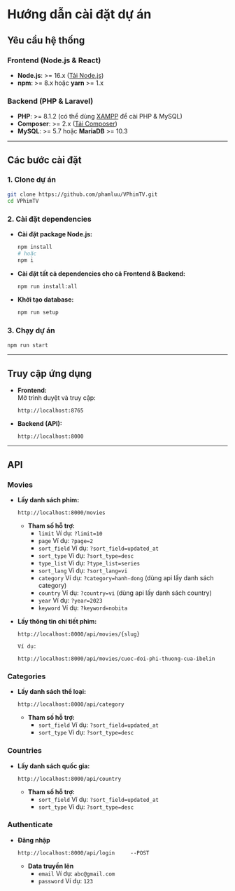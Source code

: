 # Hướng dẫn cài đặt dự án

## Yêu cầu hệ thống

### Frontend (Node.js & React)
- **Node.js**: >= 16.x ([Tải Node.js](https://nodejs.org/))
- **npm**: >= 8.x hoặc **yarn** >= 1.x

### Backend (PHP & Laravel)
- **PHP**: >= 8.1.2 (có thể dùng [XAMPP](https://www.apachefriends.org/index.html) để cài PHP & MySQL)
- **Composer**: >= 2.x ([Tải Composer](https://getcomposer.org/))
- **MySQL**: >= 5.7 hoặc **MariaDB** >= 10.3

---

## Các bước cài đặt

### 1. Clone dự án

```bash
git clone https://github.com/phamluu/VPhimTV.git
cd VPhimTV
```

### 2. Cài đặt dependencies

- **Cài đặt package Node.js:**
    ```bash
    npm install
    # hoặc
    npm i
    ```

- **Cài đặt tất cả dependencies cho cả Frontend & Backend:**
    ```bash
    npm run install:all
    ```

- **Khởi tạo database:**
    ```bash
    npm run setup
    ```

### 3. Chạy dự án

```bash
npm run start
```

---

## Truy cập ứng dụng

- **Frontend:**  
    Mở trình duyệt và truy cập:  
    ```
    http://localhost:8765
    ```

- **Backend (API):**  
    ```
    http://localhost:8000
    ```

---

## API

### Movies

- **Lấy danh sách phim:**  
    ```
    http://localhost:8000/movies
    ```
    - **Tham số hỗ trợ:**
        - `limit` Ví dụ: `?limit=10`
        - `page` Ví dụ: `?page=2`
        - `sort_field` Ví dụ: `?sort_field=updated_at`
        - `sort_type` Ví dụ: `?sort_type=desc`
        - `type_list` Ví dụ: `?type_list=series`
        - `sort_lang` Ví dụ: `?sort_lang=vi`
        - `category` Ví dụ: `?category=hanh-dong` (dùng api lấy danh sách category)
        - `country` Ví dụ: `?country=vi` (dùng api lấy danh sách country) 
        - `year` Ví dụ: `?year=2023`
        - `keyword` Ví dụ: `?keyword=nobita`

- **Lấy thông tin chi tiết phim:**
    ```
    http://localhost:8000/api/movies/{slug}

    Ví dụ: 

    http://localhost:8000/api/movies/cuoc-doi-phi-thuong-cua-ibelin
    ```
    

### Categories

- **Lấy danh sách thể loại:**  
    ```
    http://localhost:8000/api/category
    ```
    - **Tham số hỗ trợ:**
        - `sort_field` Ví dụ: `?sort_field=updated_at`
        - `sort_type` Ví dụ: `?sort_type=desc`

### Countries

- **Lấy danh sách quốc gia:**  
    ```
    http://localhost:8000/api/country
    ```
    - **Tham số hỗ trợ:**
        - `sort_field` Ví dụ: `?sort_field=updated_at`
        - `sort_type` Ví dụ: `?sort_type=desc`


### Authenticate
- **Đăng nhập**
    ```
    http://localhost:8000/api/login     --POST
    ```
    - **Data truyền lên**
        - `email` Ví dụ: `abc@gmail.com`
        - `password` Ví dụ: `123`